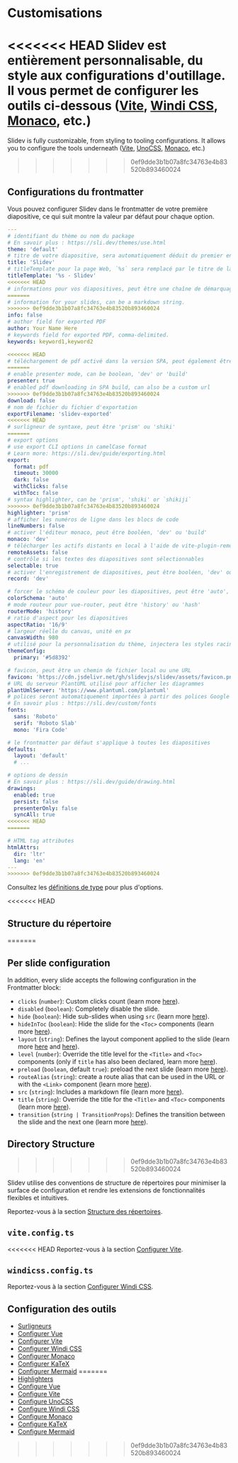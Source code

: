 # Customisations

<<<<<<< HEAD
Slidev est entièrement personnalisable, du style aux configurations d'outillage. Il vous permet de configurer les outils ci-dessous ([Vite](/custom/config-vite), [Windi CSS](/custom/config-windicss), [Monaco](/custom/config-monaco), etc.)
=======
Slidev is fully customizable, from styling to tooling configurations. It allows you to configure the tools underneath ([Vite](/custom/config-vite), [UnoCSS](/custom/config-unocss), [Monaco](/custom/config-monaco), etc.)
>>>>>>> 0ef9dde3b1b07a8fc34763e4b83520b893460024

## Configurations du frontmatter

Vous pouvez configurer Slidev dans le frontmatter de votre première diapositive, ce qui suit montre la valeur par défaut pour chaque option.

```yaml
---
# identifiant du thème ou nom du package
# En savoir plus : https://sli.dev/themes/use.html
theme: 'default'
# titre de votre diapositive, sera automatiquement déduit du premier en-tête s'il n'est pas spécifié
title: 'Slidev'
# titleTemplate pour la page Web, `%s` sera remplacé par le titre de la page
titleTemplate: '%s - Slidev'
<<<<<<< HEAD
# informations pour vos diapositives, peut être une chaîne de démarquage
=======
# information for your slides, can be a markdown string.
>>>>>>> 0ef9dde3b1b07a8fc34763e4b83520b893460024
info: false
# author field for exported PDF
author: Your Name Here
# keywords field for exported PDF, comma-delimited.
keywords: keyword1,keyword2

<<<<<<< HEAD
# téléchargement de pdf activé dans la version SPA, peut également être une URL personnalisée
=======
# enable presenter mode, can be boolean, 'dev' or 'build'
presenter: true
# enabled pdf downloading in SPA build, can also be a custom url
>>>>>>> 0ef9dde3b1b07a8fc34763e4b83520b893460024
download: false
# nom de fichier du fichier d'exportation
exportFilename: 'slidev-exported'
<<<<<<< HEAD
# surligneur de syntaxe, peut être 'prism' ou 'shiki'
=======
# export options
# use export CLI options in camelCase format
# Learn more: https://sli.dev/guide/exporting.html
export:
  format: pdf
  timeout: 30000
  dark: false
  withClicks: false
  withToc: false
# syntax highlighter, can be 'prism', 'shiki' or `shikiji`
>>>>>>> 0ef9dde3b1b07a8fc34763e4b83520b893460024
highlighter: 'prism'
# afficher les numéros de ligne dans les blocs de code
lineNumbers: false
# activer l'éditeur monaco, peut être booléen, 'dev' ou 'build'
monaco: 'dev'
# télécharger les actifs distants en local à l'aide de vite-plugin-remote-assets, peut être booléen, 'dev' ou 'build'
remoteAssets: false
# contrôle si les textes des diapositives sont sélectionnables
selectable: true
# activer l'enregistrement de diapositives, peut être booléen, 'dev' ou 'build'
record: 'dev'

# forcer le schéma de couleur pour les diapositives, peut être 'auto', 'light' ou 'dark'
colorSchema: 'auto'
# mode routeur pour vue-router, peut être 'history' ou 'hash'
routerMode: 'history'
# ratio d'aspect pour les diapositives
aspectRatio: '16/9'
# largeur réelle du canvas, unité en px
canvasWidth: 980
# utilisé pour la personnalisation du thème, injectera les styles racine comme `--slidev-theme-x` pour l'attribut `x`
themeConfig:
  primary: '#5d8392'

# favicon, peut être un chemin de fichier local ou une URL
favicon: 'https://cdn.jsdelivr.net/gh/slidevjs/slidev/assets/favicon.png'
# URL du serveur PlantUML utilisé pour afficher les diagrammes
plantUmlServer: 'https://www.plantuml.com/plantuml'
# polices seront automatiquement importées à partir des polices Google
# En savoir plus : https://sli.dev/custom/fonts
fonts:
  sans: 'Roboto'
  serif: 'Roboto Slab'
  mono: 'Fira Code'

# le frontmatter par défaut s'applique à toutes les diapositives
defaults:
  layout: 'default'
  # ...

# options de dessin
# En savoir plus : https://sli.dev/guide/drawing.html
drawings:
  enabled: true
  persist: false
  presenterOnly: false
  syncAll: true
<<<<<<< HEAD
=======

# HTML tag attributes
htmlAttrs:
  dir: 'ltr'
  lang: 'en'
---
>>>>>>> 0ef9dde3b1b07a8fc34763e4b83520b893460024
```

Consultez les [définitions de type](https://github.com/slidevjs/slidev/blob/main/packages/types/src/types.ts#L29) pour plus d'options.

<<<<<<< HEAD
## Structure du répertoire
=======
## Per slide configuration

In addition, every slide accepts the following configuration in the Frontmatter block:

* `clicks` (`number`): Custom clicks count (learn more [here](/guide/animations.html#custom-clicks-count)).
* `disabled` (`boolean`): Completely disable the slide.
* `hide` (`boolean`): Hide sub-slides when using `src` (learn more [here](/guide/syntax.html#multiple-entries)).
* `hideInToc` (`boolean`): Hide the slide for the `<Toc>` components (learn more [here](/builtin/components.html#toc)).
* `layout` (`string`): Defines the layout component applied to the slide (learn more [here](/guide/syntax.html#front-matter-layouts) and [here](/builtin/layouts.html)).
* `level` (`number`): Override the title level for the `<Title>` and `<Toc>` components (only if `title` has also been declared, learn more [here](/builtin/components.html#titles)).
* `preload` (`boolean`, default `true`): preload the next slide (learn more [here](/guide/animations.html#motion)).
* `routeAlias` (`string`): create a route alias that can be used in the URL or with the `<Link>` component (learn more [here](/builtin/components.html#link)).
* `src` (`string`): Includes a markdown file (learn more [here](/guide/syntax.html#multiple-entries)).
* `title` (`string`): Override the title for the `<Title>` and `<Toc>` components (learn more [here](/builtin/components.html#titles)).
* `transition` (`string | TransitionProps`): Defines the transition between the slide and the next one (learn more [here](/guide/animations.html#slide-transitions)).

## Directory Structure
>>>>>>> 0ef9dde3b1b07a8fc34763e4b83520b893460024

Slidev utilise des conventions de structure de répertoires pour minimiser la surface de configuration et rendre les extensions de fonctionnalités flexibles et intuitives.

Reportez-vous à la section [Structure des répertoires](/custom/directory-structure).

## `vite.config.ts`

<<<<<<< HEAD
Reportez-vous à la section [Configurer Vite](/custom/config-vite).

## `windicss.config.ts`

Reportez-vous à la section [Configurer Windi CSS](/custom/config-windicss).

## Configuration des outils

- [Surligneurs](/custom/highlighters)
- [Configurer Vue](/custom/config-vue)
- [Configurer Vite](/custom/config-vite)
- [Configurer Windi CSS](/custom/config-windicss)
- [Configurer Monaco](/custom/config-monaco)
- [Configurer KaTeX](/custom/config-katex)
- [Configurer Mermaid](/custom/config-mermaid)
=======
- [Highlighters](/custom/highlighters)
- [Configure Vue](/custom/config-vue)
- [Configure Vite](/custom/config-vite)
- [Configure UnoCSS](/custom/config-unocss)
- [Configure Windi CSS](/custom/config-windicss)
- [Configure Monaco](/custom/config-monaco)
- [Configure KaTeX](/custom/config-katex)
- [Configure Mermaid](/custom/config-mermaid)
>>>>>>> 0ef9dde3b1b07a8fc34763e4b83520b893460024
